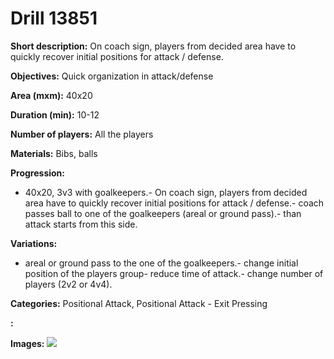 # Drill 13851

**Short description:**
On coach sign, players from decided area have to quickly recover initial positions for attack / defense.

**Objectives:**
Quick organization in attack/defense

**Area (mxm):**
40x20

**Duration (min):**
10-12

**Number of players:**
All the players

**Materials:**
Bibs, balls

**Progression:**
- 40x20, 3v3 with goalkeepers.- On coach sign, players from decided area have to quickly recover initial positions for attack / defense.- coach passes ball to one of the goalkeepers (areal or ground pass).- than attack starts from this side.

**Variations:**
- areal or ground pass to the one of the goalkeepers.- change initial position of the players group- reduce time of attack.- change number of players (2v2 or 4v4).

**Categories:**
Positional Attack, Positional Attack - Exit Pressing

**:**


**Images:**
![](https://www.coachingfutsal.com/\images\1ff12122-351f-413a-87b0-6b26de8bdab9_aa.png)

